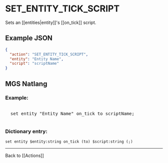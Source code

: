 # SET_ENTITY_TICK_SCRIPT

Sets an [[entities|entity]]'s [[on_tick]] script.

## Example JSON

```json
{
  "action": "SET_ENTITY_TICK_SCRIPT",
  "entity": "Entity Name",
  "script": "scriptName"
}
```

## MGS Natlang

### Example:

<pre class="HyperMD-codeblock mgs">

  <span class="verb">set</span> <span class="sigil">entity</span> <span class="string">"Entity Name"</span> <span class="target">on_tick</span> <span class="operator">to</span> <span class="string">scriptName</span><span class="terminator">;</span>

</pre>

### Dictionary entry:

```
set entity $entity:string on_tick (to) $script:string (;)
```

---

Back to [[Actions]]
